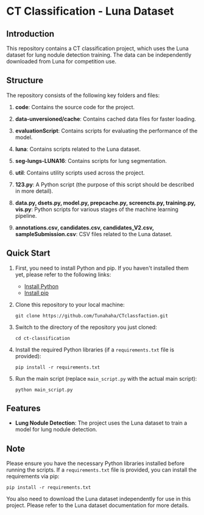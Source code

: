 # CT Classification - Luna Dataset

## Introduction
This repository contains a CT classification project, which uses the Luna dataset for lung nodule detection training. The data can be independently downloaded from Luna for competition use.

## Structure
The repository consists of the following key folders and files:

1. **code**: Contains the source code for the project.

2. **data-unversioned/cache**: Contains cached data files for faster loading.

3. **evaluationScript**: Contains scripts for evaluating the performance of the model.

4. **luna**: Contains scripts related to the Luna dataset.

5. **seg-lungs-LUNA16**: Contains scripts for lung segmentation.

6. **util**: Contains utility scripts used across the project.

7. **123.py**: A Python script (the purpose of this script should be described in more detail).

8. **data.py, dsets.py, model.py, prepcache.py, screencts.py, training.py, vis.py**: Python scripts for various stages of the machine learning pipeline.

9. **annotations.csv, candidates.csv, candidates_V2.csv, sampleSubmission.csv**: CSV files related to the Luna dataset.

## Quick Start
1. First, you need to install Python and pip. If you haven't installed them yet, please refer to the following links:
   - [Install Python](https://www.python.org/downloads/)
   - [Install pip](https://pip.pypa.io/en/stable/installation/)

2. Clone this repository to your local machine:
    ```
    git clone https://github.com/Tunahaha/CTclassfaction.git
    ```

3. Switch to the directory of the repository you just cloned:
    ```
    cd ct-classification
    ```

4. Install the required Python libraries (if a `requirements.txt` file is provided):
    ```
    pip install -r requirements.txt
    ```

5. Run the main script (replace `main_script.py` with the actual main script):
    ```
    python main_script.py
    ```

## Features
- **Lung Nodule Detection**: The project uses the Luna dataset to train a model for lung nodule detection.

## Note
Please ensure you have the necessary Python libraries installed before running the scripts. If a `requirements.txt` file is provided, you can install the requirements via pip:
```
pip install -r requirements.txt
```
You also need to download the Luna dataset independently for use in this project. Please refer to the Luna dataset documentation for more details.
